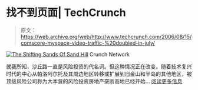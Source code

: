 # 找不到页面| TechCrunch

> 原文：<https://web.archive.org/web/http://www.techcrunch.com/2006/08/15/comscore-myspace-video-traffic-%20doubled-in-july/>

[![The Shifting Sands Of Sand Hill](img/af7b80aa63c18dfb7e128cb21ed67e0d.png)](https://web.archive.org/web/20150909045403/http://techcrunch.com/2015/09/08/shifting-sands-of-sand-hill/)  Crunch Network

就我所知，沙丘路一直是风险投资的代名词。但这种情况正在改变。随着技术复兴时代的中心从帕洛阿尔托及其周边地区转移或扩展到旧金山和半岛的其他地区，被顶级风险公司称为大本营的风险投资房地产垄断高地已经开始… [阅读更多信息](https://web.archive.org/web/20150909045403/http://techcrunch.com/2015/09/08/shifting-sands-of-sand-hill/)